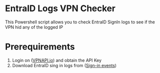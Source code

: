 # EntraID Logs VPN Checker
This Powershell script allows you to check EntraID SignIn logs to see if the VPN hid any of the logged IP

# Prerequirements
1. Login on ([VPNAPI.io](https://vpnapi.io/dashboard)) and obtain the API Key
2. Download EntraID sing in logs from ([Sign-in events](https://entra.microsoft.com/#view/Microsoft_AAD_IAM/SignInEventsV3Blade/timeRangeType/last24hours/showApplicationSignIns~/true))
